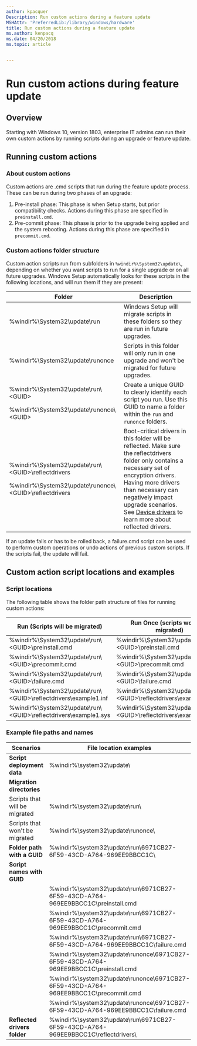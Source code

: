 ```yaml
---
author: kpacquer
Description: Run custom actions during a feature update
MSHAttr: 'PreferredLib:/library/windows/hardware'
title: Run custom actions during a feature update
ms.author: kenpacq
ms.date: 04/20/2018
ms.topic: article


---
```


# Run custom actions during feature update

## Overview

Starting with Windows 10, version 1803, enterprise IT admins can run their own custom actions by running scripts during an upgrade or feature update. 

## Running custom actions

### About custom actions
Custom actions are .cmd scripts that run during the feature update process. These can be run during two phases of an upgrade:
1.  Pre-install phase: This phase is when Setup starts, but prior compatibility checks. Actions during this phase are specified in `preinstall.cmd`.
2.  Pre-commit phase: This phase is prior to the upgrade being applied and the system rebooting. Actions during this phase are specified in `precommit.cmd`.

### Custom actions folder structure

Custom action scripts run from subfolders in `%windir%\System32\update\`, depending on whether you want scripts to run for a single upgrade or on all future upgrades. Windows Setup automatically looks for these scripts in the following locations, and will run them if they are present:

| Folder | Description |
| --- | ---|
| %windir%\System32\update\run | Windows Setup will migrate scripts in these folders so they are run in future upgrades. |
| %windir%\System32\update\runonce | Scripts in this folder will only run in one upgrade and won't be migrated for future upgrades. |
| %windir%\System32\update\run\\\<GUID><p></p>%windir%\System32\update\runonce\\\<GUID> | Create a unique GUID to clearly identify each script you run. Use this GUID to name a folder within the `run` and `runonce` folders.  |
| %windir%\System32\update\run\\\<GUID>\reflectdrivers<p></p>%windir%\System32\update\runonce\\\<GUID>\reflectdrivers | Boot-critical drivers in this folder will be reflected. Make sure the reflectdrivers folder only contains a necessary set of encryption drivers. Having more drivers than necessary can negatively impact upgrade scenarios. See [Device drivers](device-drivers-and-deployment-overview.md#offline) to learn more about reflected drivers. |




If an update fails or has to be rolled back, a failure.cmd script can be used to perform custom operations or undo actions of previous custom scripts. If the scripts fail, the update will fail.


## Custom action script locations and examples

### Script locations

The following table shows the folder path structure of files for running custom actions:


|                  Run (Scripts will be migrated)                   |                 Run Once (scripts won't be migrated)                  |
|-------------------------------------------------------------------|-----------------------------------------------------------------------|
|       %windir%\System32\update\run\\\<GUID>\preinstall.cmd        |       %windir%\System32\update\runonce\\\<GUID>\preinstall.cmd        |
|        %windir%\System32\update\run\\\<GUID>\precommit.cmd        |        %windir%\System32\update\runonce\\\<GUID>\precommit.cmd        |
|         %windir%\System32\update\run\\\<GUID>\failure.cmd         |         %windir%\System32\update\runonce\\\<GUID>\failure.cmd         |
| %windir%\System32\update\run\\\<GUID>\reflectdrivers\example1.inf | %windir%\System32\update\runonce\\\<GUID>\reflectdrivers\example2.inf |
| %windir%\System32\update\run\\\<GUID>\reflectdrivers\example1.sys |   %windir%\System32\update\run\\\<GUID>\reflectdrivers\example2.sys   |

### Example file paths and names

| Scenarios                      | File location examples                                                               |
| ------------------------------ | ------------------------------------------------------------------------------------ |
| **Script deployment data**         | %windir%\system32\update\                                                            |
| **Migration directories**      |                                                                                      |
| Scripts that will be migrated  | %windir%\system32\update\run\                                                        |
| Scripts that won't be migrated | %windir%\system32\update\runonce\                                                    |
| **Folder path with a GUID**        | %windir%\system32\update\run\6971CB27-6F59-43CD-A764-969EE9BBCC1C\                   |
| **Script names with GUID**         |                                                                                      |
|                                | %windir%\system32\update\run\6971CB27-6F59-43CD-A764-969EE9BBCC1C\preinstall.cmd     |
|                                | %windir%\system32\update\run\6971CB27-6F59-43CD-A764-969EE9BBCC1C\precommit.cmd      |
|                                | %windir%\system32\update\run\6971CB27-6F59-43CD-A764-969EE9BBCC1C\failure.cmd        |
|                                | %windir%\system32\update\runonce\6971CB27-6F59-43CD-A764-969EE9BBCC1C\preinstall.cmd |
|                                | %windir%\system32\update\runonce\6971CB27-6F59-43CD-A764-969EE9BBCC1C\precommit.cmd  |
|                                | %windir%\system32\update\runonce\6971CB27-6F59-43CD-A764-969EE9BBCC1C\failure.cmd    |
| **Reflected drivers folder**       | %windir%\system32\update\run\6971CB27-6F59-43CD-A764-969EE9BBCC1C\reflectdrivers\    |




